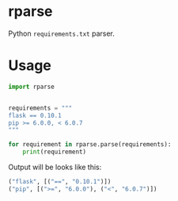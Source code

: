 # rparse

Python `requirements.txt` parser.

# Usage

```python
import rparse


requirements = """
flask == 0.10.1
pip >= 6.0.0, < 6.0.7
"""

for requirement in rparse.parse(requirements):
    print(requirement)
```

Output will be looks like this:

```python
("flask", [("==", "0.10.1")])
("pip", [(">=", "6.0.0"), ("<", "6.0.7")])
```
